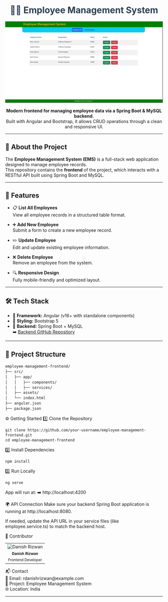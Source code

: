 <h1 align="center" style="color:#2c3e50;">👨‍💼 Employee Management System</h1>

<p align="center">
  <img src="./empMan.jpg" alt="EMS Preview" width="700"/>
</p>

<p align="center">
  <b>Modern frontend for managing employee data via a Spring Boot & MySQL backend.</b><br>
  Built with Angular and Bootstrap, it allows CRUD operations through a clean and responsive UI.
</p>

---

## 📄 About the Project

The **Employee Management System (EMS)** is a full-stack web application designed to manage employee records.  
This repository contains the **frontend** of the project, which interacts with a RESTful API built using Spring Boot and MySQL.

---

## 🌟 Features

- 📋 **List All Employees**  
  View all employee records in a structured table format.

- ➕ **Add New Employee**  
  Submit a form to create a new employee record.

- ✏️ **Update Employee**  
  Edit and update existing employee information.

- ❌ **Delete Employee**  
  Remove an employee from the system.

- 🔍 **Responsive Design**  
  Fully mobile-friendly and optimized layout.

---

## 🛠️ Tech Stack

- 🎯 **Framework:** Angular (v16+ with standalone components)
- 🎨 **Styling:** Bootstrap 5
- 🔗 **Backend:** Spring Boot + MySQL  
  ➡️ [Backend GitHub Repository](https://github.com/rockyhans/EmployeeManagementSystemApplication-Backend)

---

## 📁 Project Structure

```bash
employee-management-frontend/
├── src/
│   ├── app/
│   │   ├── components/
│   │   ├── services/
│   ├── assets/
│   └── index.html
├── angular.json
├── package.json
```
⚙️ Getting Started
1️⃣ Clone the Repository
```
git clone https://github.com/your-username/employee-management-frontend.git
cd employee-management-frontend
```
2️⃣ Install Dependencies
```
npm install
```
3️⃣ Run Locally
```
ng serve
```
App will run at:
➡️ http://localhost:4200

🌍 API Connection
Make sure your backend Spring Boot application is running at http://localhost:8080.

If needed, update the API URL in your service files (like employee.service.ts) to match the backend host.

👤 Contributor
<table> <tr> <td align="center"> <img src="https://avatars.githubusercontent.com/u/164065390?v=4" width="80px;" alt="Danish Rizwan"/> <br /><sub><b>Danish Rizwan</b></sub><br /> <sub>Frontend Developer</sub> </td> </tr> </table>
📬 Contact
<br>
📧 Email: rdanishrizwan@example.com
<br>
💼 Project: Employee Management System
<br>
🌐 Location: India

---
